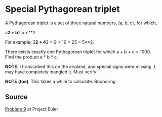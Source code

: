 # Special Pythagorean triplet

A Pythagorean triplet is a set of three natural numbers, {a, b, c}, for which,

a**2 + b**2 = c**2

For example, 3**2 + 4**2 = 9 + 16 = 25 = 5**2.

There exists exactly one Pythagorean triplet for which a + b + c = 1000.
Find the product a * b * c.

**NOTE**: I transcribed this on the airplane, and special signs were missing.
I may have completely mangled it. Must verify!

**NOTE (too)**: This takes a while to calculate. Booooring.

## Source
[Problem 9](http://projecteuler.net/problem=9) at Project Euler

